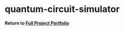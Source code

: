 # quantum-circuit-simulator

<b> Return to [Full Project Portfolio](https://github.com/jamessaslow/portfolio) </b>
